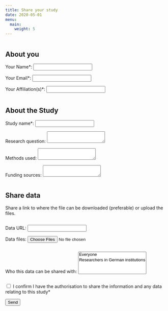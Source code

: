 ```yaml
---
title: Share your study
date: 2020-05-01
menu:
  main:
    weight: 5
---
```


<form name="contact" method="POST" data-netlify="true">
    <div class="row">
        <div class= "column medium-6">
            <h2>About you</h2>
            <p>
              <label>Your Name*: <input type="text" name="name" required/></label>   
            </p>
            <p>
              <label>Your Email*: <input type="email" name="email" required/></label>
            </p>
            <p>
              <label>Your Affiliation(s)*: <input type="text" name="affiliations" required/></label>
            </p>
            </div>
            <div class= "column medium-6">
                <h2>About the Study</h2>
                <p>
                    <label>Study name*: <input type="text" name="study_name" required/></label>
                </p>
                <p>
                  <label>Research question: <textarea name="research_question"></textarea></label>
                </p>
                <p>
                  <label>Methods used: <textarea name="research_methods"></textarea></label>
                </p>
                <p>
                  <label>Funding sources: <textarea name="funding_sources"></textarea></label>
                </p>
                </div>
    </div>
  <div class="row">
  <div class= "column medium-12">
  <h2>Share data</h2>
  <p>Share a link to where the file can be downloaded (preferable) or upload the files.</p>
    <div class="row">
  <div class= "column medium-6">
    <p>
    <label>Data URL: <input type="text" name="data_url"/></label>
  </p>
  <p>    <label>Data files: <input type="file" accept:".docx,application/msword,application/pdf,.pdf,.xlsx" name="data_files" multiple /></label>
  </p>
    </div>
  <div class= "column medium-6">
  <p>
    <label>Who this data can be shared with: <select name="role[]" multiple>
      <option value="everyone">Everyone</option>
      <option value="germany">Researchers in German institutions</option>
    </select></label>
  </p>
  </div>
  </div>
  <div class="row">
  <div class="column medium-12">
<p>  <input type="checkbox" id="authorisation" name="authorisation" required>
  <label for="authorisation">I confirm I have the authorisation to share the information and any data relating to this study*</label> </p>
  <p> 
    <button type="submit">Send</button>
  </p>
  </div>
    </div>
  </div>
</form>
</div>